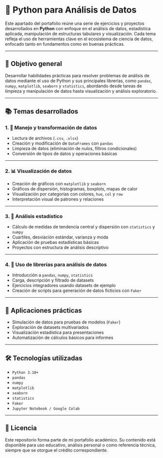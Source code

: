 # 🐍 Python para Análisis de Datos

Este apartado del portafolio reúne una serie de ejercicios y proyectos desarrollados en **Python** con enfoque en el análisis de datos, estadística aplicada, manipulación de estructuras tabulares y visualización. 
Cada tema refleja el uso de herramientas clave en el ecosistema de ciencia de datos, enfocado tanto en fundamentos como en buenas prácticas.

---

## 🧠 Objetivo general

Desarrollar habilidades prácticas para resolver problemas de análisis de datos mediante el uso de Python y sus principales librerías, como `pandas`, `numpy`, `matplotlib`, `seaborn` y `statistics`, abordando desde tareas de limpieza y manipulación de datos hasta visualización y análisis exploratorio.

---

## 📚 Temas desarrollados

### 1. 📁 Manejo y transformación de datos

- Lectura de archivos (`.csv`, `.xlsx`)
- Creación y modificación de `DataFrames` con `pandas`
- Limpieza de datos (eliminación de nulos, filtros condicionales)
- Conversión de tipos de datos y operaciones básicas


---

### 2. 📊 Visualización de datos

- Creación de gráficos con `matplotlib` y `seaborn`
- Gráficos de dispersión, histogramas, boxplots, mapas de calor
- Visualización por categorías con colores, `hue`, `col` y `row`
- Interpretación visual de patrones y relaciones


---

### 3. 🧾 Análisis estadístico

- Cálculo de medidas de tendencia central y dispersión con `statistics` y `numpy`
- Cuartiles, desviación estándar, varianza y moda
- Aplicación de pruebas estadísticas básicas
- Proyectos con estructura de análisis descriptivo


---

### 4. 🧩 Uso de librerías para análisis de datos

- Introducción a `pandas`, `numpy`, `statistics`
- Carga, descripción y filtrado de datasets
- Ejercicios integradores usando datasets de ejemplo
- Creación de scripts para generación de datos ficticios con `Faker`


---

## 💼 Aplicaciones prácticas

- Simulación de datos para pruebas de modelos (`Faker`)
- Exploración de datasets multivariados
- Visualización estadística para presentaciones
- Automatización de cálculos básicos para informes

---

## 🛠️ Tecnologías utilizadas

- `Python 3.10+`
- `pandas`
- `numpy`
- `matplotlib`
- `seaborn`
- `statistics`
- `Faker`
- `Jupyter Notebook / Google Colab`

---

## 📄 Licencia

Este repositorio forma parte de mi portafolio académico. Su contenido está disponible para uso educativo, análisis personal o como referencia técnica, siempre que se otorgue el crédito correspondiente.

